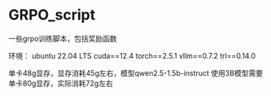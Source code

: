 # GRPO_script
一些grpo训练脚本，包括奖励函数

环境： ubuntu 22.04 LTS cuda==12.4 torch==2.5.1 vllm==0.7.2 trl==0.14.0

单卡48g显存，显存消耗45g左右，模型qwen2.5-1.5b-instruct 使用3B模型需要单卡80g显存，实际消耗72g左右
